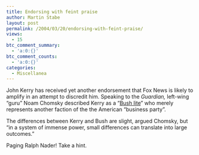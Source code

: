 ```yaml
---
title: Endorsing with feint praise
author: Martin Stabe
layout: post
permalink: /2004/03/20/endorsing-with-feint-praise/
views:
  - 15
btc_comment_summary:
  - 'a:0:{}'
btc_comment_counts:
  - 'a:0:{}'
categories:
  - Miscellanea
---
```

John Kerry has received yet another endorsement that Fox News is likely to amplify in an attempt to discredit him. Speaking to the *Guardian,* left-wing &#8220;guru&#8221; Noam Chomsky described Kerry as a &#8220;[Bush lite][1]&#8221; who merely represents another faction of the the American &#8220;business party&#8221;. 

The differences between Kerry and Bush are slight, argued Chomsky, but &#8220;in a system of immense power, small differences can translate into large outcomes.&#8221; 

Paging Ralph Nader! Take a hint.

 [1]: http://www.guardian.co.uk/uselections2004/story/0,13918,1174017,00.html